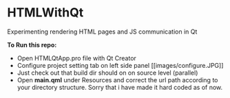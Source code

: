 # HTMLWithQt
Experimenting rendering HTML pages and JS communication in Qt

**To Run this repo:**
* Open HTMLQtApp.pro file with Qt Creator
* Configure project setting tab on left side panel
[[images/configure.JPG]]
* Just check out that build dir should on on source level (parallel)
* Open **main.qml** under Resources and correct the url path according to your directory structure. Sorry that i have made it hard coded as of now.
